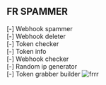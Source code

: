 ## FR SPAMMER  

[-] Webhook spammer  
[-] Webhook deleter  
[-] Token checker  
[-] Token info  
[-] Webhook checker  
[-] Random ip generator  
[-] Token grabber builder
![frrr](https://i.imgur.com/Czmvwil.png)

